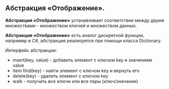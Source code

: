 ## Абстракция «Отображение».

**Абстракция «Отображение»** устанавливает соответствие между двумя множествами - множеством ключей и множеством данных.

**Абстракция «Отображение»** есть аналог дискретной функции, например в C#, абстракция реализуется при помощи класса Dictionary.


Интерфейс абстракции:
* insert(key, value) - добавить элемент с ключом key и значением value
* item find(key) - найти элемент с ключом key и вернуть его
* delete(key) - удалить элемент с ключом key
* walk - получить все ключи или все пары (ключ/значение)


